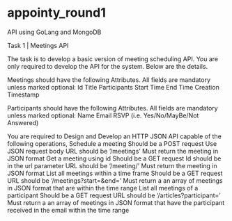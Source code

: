 # appointy_round1
API using GoLang and MongoDB


Task 1 | Meetings API

The task is to develop a basic version of meeting scheduling API. You are only required to develop the API for the system. Below are the details.

Meetings should have the following Attributes. All fields are mandatory unless marked optional:
Id
Title
Participants
Start Time
End Time
Creation Timestamp

Participants should have the following Attributes. All fields are mandatory unless marked optional:
Name
Email
RSVP (i.e. Yes/No/MayBe/Not Answered)

You are required to Design and Develop an HTTP JSON API capable of the following operations,
Schedule a meeting
Should be a POST request
Use JSON request body
URL should be ‘/meetings’
Must return the meeting in JSON format
Get a meeting using id
Should be a GET request
Id should be in the url parameter
URL should be ‘/meeting/<id here>’
Must return the meeting in JSON format
List all meetings within a time frame
Should be a GET request
URL should be ‘/meetings?start=<start time here>&end=<end time here>’
Must return a an array of meetings in JSON format that are within the time range
List all meetings of a participant
Should be a GET request
URL should be ‘/articles?participant=<email id>’
Must return a an array of meetings in JSON format that have the participant received in the email within the time range
